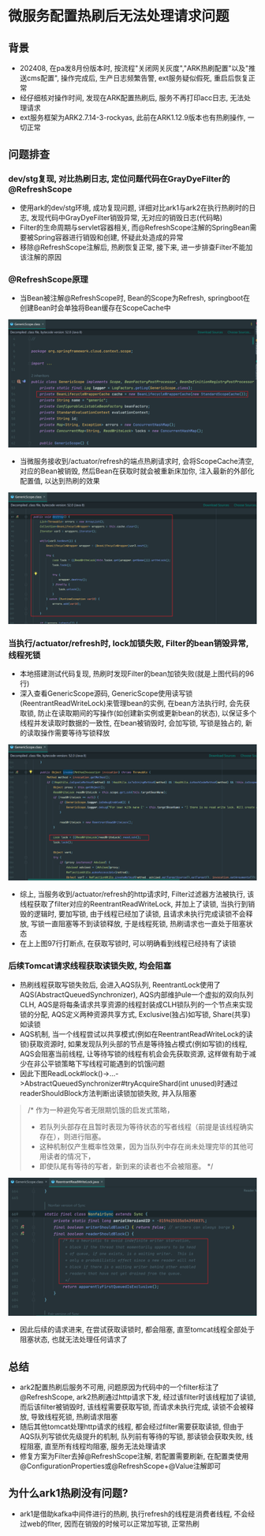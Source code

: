 # 微服务配置热刷后无法处理请求问题

## 背景

- 202408, 在pa发8月份版本时, 按流程"关闭网关灰度","ARK热刷配置"以及"推送cms配置", 操作完成后, 生产日志频繁告警, ext服务疑似假死, 重启后恢复正常
- 经仔细核对操作时间, 发现在ARK配置热刷后, 服务不再打印acc日志, 无法处理请求
- ext服务框架为ARK2.7.14-3-rockyas, 此前在ARK1.12.9版本也有热刷操作, 一切正常

## 问题排查

### dev/stg复现, 对比热刷日志, 定位问题代码在GrayDyeFilter的@RefreshScope

- 使用ark的dev/stg环境, 成功复现问题, 详细对比ark1与ark2在执行热刷时的日志, 发现代码中GrayDyeFilter销毁异常, 无对应的销毁日志(代码略)
- Filter的生命周期与servlet容器相关, 而@RefreshScope注解的SpringBean需要被Spring容器进行销毁和创建, 怀疑此处造成的异常
- 移除@RefreshScope注解后, 热刷恢复正常, 接下来, 进一步排查Filter不能加该注解的原因


### @RefreshScope原理

- 当Bean被注解@RefreshScope时, Bean的Scope为Refresh, springboot在创建Bean时会单独将Bean缓存在ScopeCache中

![1742471830669](image/0901-微服务配置热刷后无法处理请求问题/1742471830669.png)

- 当微服务接收到/actuator/refresh的端点热刷请求时, 会将ScopeCache清空, 对应的Bean被销毁, 然后Bean在获取时就会被重新床加你, 注入最新的外部化配置值, 以达到热刷的效果

![1742471930641](image/0901-微服务配置热刷后无法处理请求问题/1742471930641.png)


### 当执行/actuator/refresh时, lock加锁失败, Filter的bean销毁异常, 线程死锁

- 本地搭建测试代码复现, 热刷时发现Filter的bean加锁失败(就是上图代码的96行)
- 深入查看GenericScope源码, GenericScope使用读写锁(ReentrantReadWriteLock)来管理bean的实例, 在bean方法执行时, 会先获取锁, 防止在读取期间的写操作(如创建新实例或更新bean的状态), 以保证多个线程并发读取时数据的一致性, 在bean被销毁时, 会加写锁, 写锁是独占的, 新的读取操作需要等待写锁释放

![1742472181376](image/0901-微服务配置热刷后无法处理请求问题/1742472181376.png)

- 综上, 当服务收到/actuator/refresh的http请求时, Filter过滤器方法被执行, 该线程获取了filter对应的ReentrantReadWriteLock, 并加上了读锁, 当执行到销毁的逻辑时, 要加写锁, 由于线程已经加了读锁, 且请求未执行完成读锁不会释放, 写锁一直阻塞等不到读锁释放, 于是线程死锁, 热刷请求也一直处于阻塞状态
- 在上上图97行打断点, 在获取写锁时, 可以明确看到线程已经持有了读锁


### 后续Tomcat请求线程获取读锁失败, 均会阻塞

- 热刷线程获取写锁失败后, 会进入AQS队列, ReentrantLock使用了AQS(AbstractQueuedSynchronizer), AQS内部维护ule一个虚拟的双向队列CLH, AQS是将每条请求共享资源的线程封装成CLH锁队列的一个节点来实现锁的分配, AQS定义两种资源共享方式, Exclusive(独占)如写锁, Share(共享)如读锁
- AQS机制, 当一个线程尝试以共享模式(例如在ReentrantReadWriteLock的读锁)获取资源时, 如果发现队列头部的节点是等待独占模式(例如写锁)的线程, AQS会阻塞当前线程, 让等待写锁的线程有机会会先获取资源, 这样做有助于减少在非公平锁策略下写线程可能遇到的饥饿问题
- 因此下图ReadLock#lock()->...->AbstractQueuedSynchronizer#tryAcquireShard(int unused)时通过readerShouldBlock方法判断出读锁加锁失败, 并入队阻塞


> /* 作为一种避免写者无限期饥饿的启发式策略，
>
> * 若队列头部存在且暂时表现为等待状态的写者线程（前提是该线程确实存在），则进行阻塞。
> * 这种机制仅产生概率性效果，因为当队列中存在尚未处理完毕的其他可用读者的情况下，
> * 即使队尾有等待的写者，新到来的读者也不会被阻塞。
>   */

![1742472806628](image/0901-微服务配置热刷后无法处理请求问题/1742472806628.png)


- 因此后续的请求进来, 在尝试获取读锁时, 都会阻塞, 直至tomcat线程全部处于阻塞状态, 也就无法处理任何请求了


## 总结

- ark2配置热刷后服务不可用, 问题原因为代码中的一个filter标注了@RefreshScope, ark2热刷通过http请求下发, 经过该filter时该线程加了读锁, 而后该filter被销毁时, 该线程需要获取写锁, 而请求未执行完成, 读锁不会被释放, 导致线程死锁, 热刷请求阻塞
- 随后其他tomcat处理http请求的线程, 都会经过filter需要获取读锁, 但由于AQS队列写锁优先级提升的机制, 队列前有等待的写锁, 那读锁会获取失败, 线程阻塞, 直至所有线程均阻塞, 服务无法处理请求
- 修复方案为Filter去掉@RefreshScope注解, 若配置需要刷新, 在配置类使用@ConfigurationProperties或@RefreshScope+@Value注解即可


## 为什么ark1热刷没有问题?

- ark1是借助kafka中间件进行的热刷, 执行refresh的线程是消费者线程, 不会经过web的flter, 因而在销毁的时候可以正常加写锁, 正常热刷
